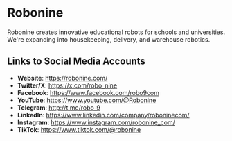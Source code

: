 # Robonine

Robonine creates innovative educational robots for schools and universities. We're expanding into housekeeping, delivery, and warehouse robotics.

## Links to Social Media Accounts

- **Website**: https://robonine.com/
- **Twitter/X**: https://x.com/robo_nine
- **Facebook**: https://www.facebook.com/robo9com
- **YouTube**: https://www.youtube.com/@Robonine
- **Telegram**: http://t.me/robo_9
- **LinkedIn**: https://www.linkedin.com/company/roboninecom/
- **Instagram**: https://www.instagram.com/robonine_com/
- **TikTok**: https://www.tiktok.com/@robonine 